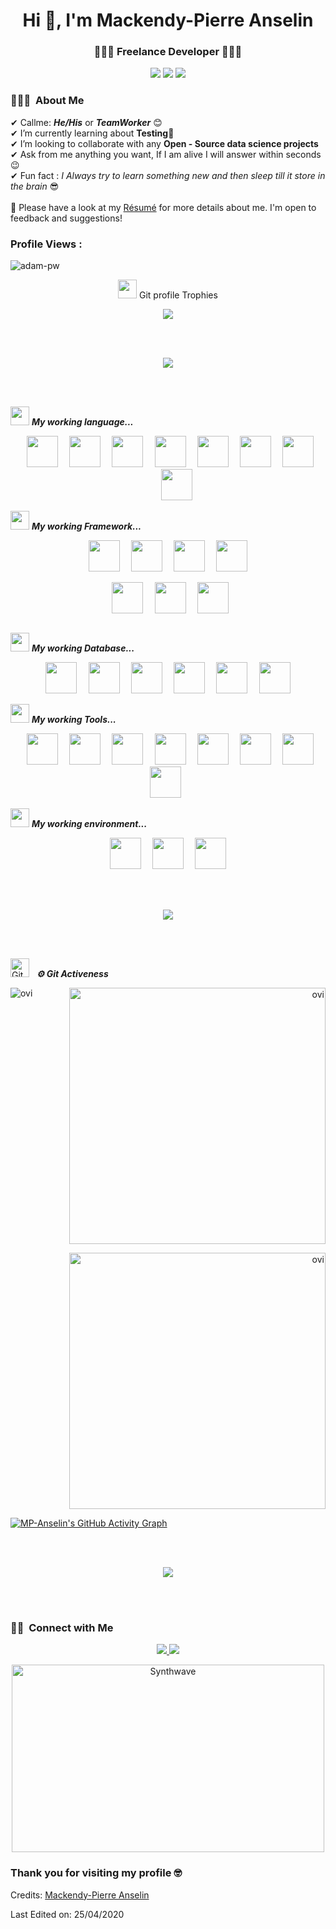 <h1 align="center">Hi 👋, I'm Mackendy-Pierre Anselin </h1>
<h3 align="center">👨‍💻🥷 Freelance Developer 👨‍💻🥷</h3>

<p align="center">
    <img src="https://img.shields.io/badge/Age-23-blue"/>
    <img src="https://img.shields.io/badge/Focus-Backend%20development-brightgreen"/>
    <img src="https://img.shields.io/badge/Languages-English%20%26%20French%20%26%20Spanish-brightgreen"/>
</p>

### 👨🏻‍💻 &nbsp;About Me

✔ Callme: ***He/His*** or ***TeamWorker*** 😊 <br>
✔ I’m currently learning about **Testing**🥰<br>
✔ I’m looking to collaborate with any **Open - Source data science projects**<br>
✔ Ask from me anything you want, If I am alive I will answer within seconds 😉<br>
✔ Fun fact : *I Always try to learn something new and then sleep till it store in the brain* 😎<br><br>
📄 Please have a look at my [Résumé](https://cvdesignr.com/p/5c3c907d84442) for more details about me. I'm open to
feedback and suggestions!


<p align="right">
<h3>
    Profile Views :
</h3>
<img src="https://komarev.com/ghpvc/?username=MP-Anselin&label=Profile%20views&color=0e75b6&style=flat" alt="adam-pw"/>
</p>


<p align="center">
    <img src="https://media.giphy.com/media/QaMcXSekUWx7aogAUr/giphy.gif" width="30"/>
    Git profile Trophies
</p>
<p align="center">
    <img src="https://github-profile-trophy.vercel.app/?username=MP-Anselin&theme=juicyfresh&no-bg=true"/>
</p>

<br>
<br>
<p align="center">
<a href="https://www.youtube.com/watch?v=dQw4w9WgXcQ"><img src="https://user-images.githubusercontent.com/73097560/115834477-dbab4500-a447-11eb-908a-139a6edaec5c.gif"></a>
</p>
<br>
<br>

<img src="https://media.giphy.com/media/iY8CRBdQXODJSCERIr/giphy.gif" width="30px">&nbsp;***My working language...***
<p align="center">
    <code> <img height="50" src="https://www.vectorlogo.zone/logos/ruby-lang/ruby-lang-ar21.svg"> </code>
    <code> <img height="50" src="https://www.vectorlogo.zone/logos/javascript/javascript-ar21.svg"> </code>
    <code> <img height="50" src="https://www.vectorlogo.zone/logos/typescriptlang/typescriptlang-ar21.svg"> </code>
    <code> <img height="50" src="https://www.vectorlogo.zone/logos/python/python-ar21.svg"> </code>
    <code> <img height="50" src="https://www.vectorlogo.zone/logos/php/php-ar21.svg"> </code>
    <code> <img height="50" src="https://www.vectorlogo.zone/logos/w3_html5/w3_html5-ar21.svg"> </code>
    <code> <img height="50" src="https://www.vectorlogo.zone/logos/netlifyapp_watercss/netlifyapp_watercss-ar21.svg">
    </code>
    <code> <img height="50" src=""> </code>
</p>

<img src="https://media.giphy.com/media/iY8CRBdQXODJSCERIr/giphy.gif" width="30px">&nbsp;***My working Framework...***
<p align="center">
    <code> <img height="50" src="https://www.vectorlogo.zone/logos/nestjs/nestjs-ar21.svg"> </code>
    <code> <img height="50" src="https://upload.wikimedia.org/wikipedia/commons/6/62/Ruby_On_Rails_Logo.svg"> </code>
    <code> <img height="50" src="https://www.vectorlogo.zone/logos/expressjs/expressjs-ar21.svg"> </code>
    <code> <img height="50" src=""> </code>
</p>
<p align="center">
    <code> <img height="50" src="https://www.vectorlogo.zone/logos/reactjs/reactjs-ar21.svg"> </code>
    <code> <img height="50" src="https://www.vectorlogo.zone/logos/vuejs/vuejs-ar21.svg"> </code>
    <code> <img height="50"
                src="https://raw.githubusercontent.com/kristerkari/react-native-svg-transformer/master/images/react-native-logo.png">
    </code>
</p>

<img src="https://media.giphy.com/media/iY8CRBdQXODJSCERIr/giphy.gif" width="30px">&nbsp;***My working Database...***
<p align="center">
    <code> <img height="50" src="https://www.vectorlogo.zone/logos/mongodb/mongodb-ar21.svg"> </code>
    <code> <img height="50" src="https://www.vectorlogo.zone/logos/google_cloud/google_cloud-ar21.svg"> </code>
    <code> <img height="50" src="https://www.vectorlogo.zone/logos/amazon_aws/amazon_aws-ar21.svg"> </code>
    <code> <img height="50" src="https://www.vectorlogo.zone/logos/firebase/firebase-ar21.svg"> </code>
    <code> <img height="50" src="https://www.vectorlogo.zone/logos/mariadb/mariadb-ar21.svg"> </code>
    <code> <img height="50" src="https://www.vectorlogo.zone/logos/postgresql/postgresql-ar21.svg"> </code>
</p>

<img src="https://media.giphy.com/media/iY8CRBdQXODJSCERIr/giphy.gif" width="30px">&nbsp;***My working Tools...***
<p align="center">
    <code> <img height="50" src="https://www.vectorlogo.zone/logos/jestjsio/jestjsio-ar21.svg"> </code>
    <code> <img height="50" src="https://www.vectorlogo.zone/logos/phpmyadmin/phpmyadmin-ar21.svg"> </code>
    <code> <img height="50" src="https://www.vectorlogo.zone/logos/docker/docker-ar21.svg"> </code>
    <code> <img height="50" src="https://www.vectorlogo.zone/logos/npmjs/npmjs-ar21.svg"> </code>
    <code> <img height="50" src="https://www.vectorlogo.zone/logos/yarnpkg/yarnpkg-ar21.svg"> </code>
    <code> <img height="50" src="https://www.vectorlogo.zone/logos/jquery/jquery-ar21.svg"> </code>
    <code> <img height="50" src="https://www.vectorlogo.zone/logos/expoio/expoio-ar21.svg"> </code>
    <code> <img height="50" src=""> </code>
</p>

<img src="https://media.giphy.com/media/iY8CRBdQXODJSCERIr/giphy.gif" width="30px">&nbsp;***My working environment...***
<p align="center">
    <code> <img height="50" src="https://www.vectorlogo.zone/logos/linux/linux-ar21.svg"> </code>
    <code> <img height="50" src="https://www.vectorlogo.zone/logos/getfedora/getfedora-ar21.svg"> </code>
    <code> <img height="50" src="https://www.vectorlogo.zone/logos/nodejs/nodejs-ar21.svg"> </code>
</p>

<br>
<br>
<p align="center">
<a href="https://www.youtube.com/watch?v=dQw4w9WgXcQ"><img src="https://user-images.githubusercontent.com/73097560/115834477-dbab4500-a447-11eb-908a-139a6edaec5c.gif"></a>
</p>
<br>
<br>

<p align="left">
    <img src="https://media.giphy.com/media/W5eoZHPpUx9sapR0eu/giphy.gif" width="30px" alt="Git"/>
    &nbsp;
    <i>
        <b>⚙️ Git Activeness</b>
    </i>
</p>
<p>
    <img align="left"
         src="https://github-readme-stats.vercel.app/api/top-langs/?username=MP-Anselin&theme=tokyonight"
         alt="ovi"/>
</p>

<p align="right">
    <img src="https://github-readme-stats.vercel.app/api?username=MP-Anselin&show_icons=true&locale=en&theme=chartreuse-dark"
         alt="ovi" width="410"/>
</p>

<p align="right">
    <img src="https://github-readme-streak-stats.herokuapp.com/?user=MP-Anselin&theme=chartreuse-dark"
         alt="ovi" width="410"/>
</p>

[![MP-Anselin's GitHub Activity Graph](https://activity-graph.herokuapp.com/graph?username=MP-Anselin&theme=tokyonight)](https://git.io/praveenscience)

<br>
<br>
<p align="center">
<a href="https://www.youtube.com/watch?v=dQw4w9WgXcQ"><img src="https://user-images.githubusercontent.com/73097560/115834477-dbab4500-a447-11eb-908a-139a6edaec5c.gif"></a>
</p>
<br>
<br>

### 🤝🏻 &nbsp;Connect with Me

<p align="center">
    <a href="https://www.linkedin.com/in/mp-anselin-827027167/">
        <img src="https://img.shields.io/badge/-Mackendy--Pierre%20Anselin-blue?tyle=flat&logo=Linkedin&logoColor=white"/>
    </a>
    <a href="anselin.mp@gmail.com">
        <img src="https://img.shields.io/badge/-Mackendy--Pierre%20Anselin-red?style=flat&logo=Gmail&logoColor=white"/>
    </a>
</p>

<p align="center"><img src="https://thumbs.gfycat.com/GoodnaturedFondGaur-size_restricted.gif" alt="Synthwave"
                       height="300" width="500"></p>

### Thank you for visiting my profile 🤓

Credits: [Mackendy-Pierre Anselin](https://github.com/MP-Anselin)

Last Edited on: 25/04/2020


